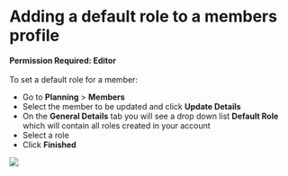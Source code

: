 # Adding a default role to a members profile

**Permission Required: Editor**\
\
To set a default role for a member:&#x20;

* Go to **Planning** > **Members**
* Select the member to be updated and click **Update Details**
* On the **General Details** tab you will see a drop down list **Default Role** which will contain all roles created in your account
* Select a role
* Click **Finished**

![](<../../.gitbook/assets/setting a default role.gif>)
